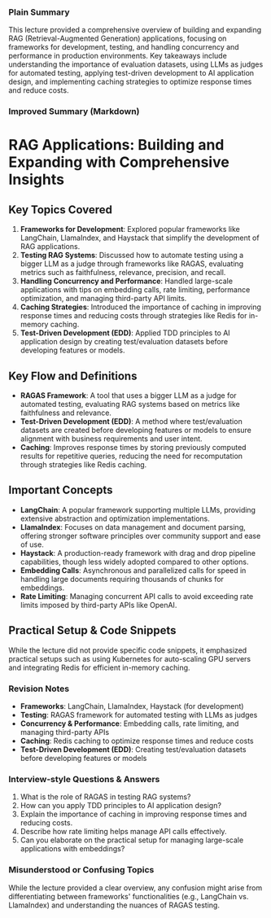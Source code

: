  ### Plain Summary
This lecture provided a comprehensive overview of building and expanding RAG (Retrieval-Augmented Generation) applications, focusing on frameworks for development, testing, and handling concurrency and performance in production environments. Key takeaways include understanding the importance of evaluation datasets, using LLMs as judges for automated testing, applying test-driven development to AI application design, and implementing caching strategies to optimize response times and reduce costs.

### Improved Summary (Markdown)

# RAG Applications: Building and Expanding with Comprehensive Insights

## Key Topics Covered
1. **Frameworks for Development**: Explored popular frameworks like LangChain, LlamaIndex, and Haystack that simplify the development of RAG applications.
2. **Testing RAG Systems**: Discussed how to automate testing using a bigger LLM as a judge through frameworks like RAGAS, evaluating metrics such as faithfulness, relevance, precision, and recall.
3. **Handling Concurrency and Performance**: Handled large-scale applications with tips on embedding calls, rate limiting, performance optimization, and managing third-party API limits.
4. **Caching Strategies**: Introduced the importance of caching in improving response times and reducing costs through strategies like Redis for in-memory caching.
5. **Test-Driven Development (EDD)**: Applied TDD principles to AI application design by creating test/evaluation datasets before developing features or models.

## Key Flow and Definitions
- **RAGAS Framework**: A tool that uses a bigger LLM as a judge for automated testing, evaluating RAG systems based on metrics like faithfulness and relevance.
- **Test-Driven Development (EDD)**: A method where test/evaluation datasets are created before developing features or models to ensure alignment with business requirements and user intent.
- **Caching**: Improves response times by storing previously computed results for repetitive queries, reducing the need for recomputation through strategies like Redis caching.

## Important Concepts
- **LangChain**: A popular framework supporting multiple LLMs, providing extensive abstraction and optimization implementations.
- **LlamaIndex**: Focuses on data management and document parsing, offering stronger software principles over community support and ease of use.
- **Haystack**: A production-ready framework with drag and drop pipeline capabilities, though less widely adopted compared to other options.
- **Embedding Calls**: Asynchronous and parallelized calls for speed in handling large documents requiring thousands of chunks for embeddings.
- **Rate Limiting**: Managing concurrent API calls to avoid exceeding rate limits imposed by third-party APIs like OpenAI.

## Practical Setup & Code Snippets
While the lecture did not provide specific code snippets, it emphasized practical setups such as using Kubernetes for auto-scaling GPU servers and integrating Redis for efficient in-memory caching.

### Revision Notes
- **Frameworks**: LangChain, LlamaIndex, Haystack (for development)
- **Testing**: RAGAS framework for automated testing with LLMs as judges
- **Concurrency & Performance**: Embedding calls, rate limiting, and managing third-party APIs
- **Caching**: Redis caching to optimize response times and reduce costs
- **Test-Driven Development (EDD)**: Creating test/evaluation datasets before developing features or models

### Interview-style Questions & Answers
1. What is the role of RAGAS in testing RAG systems?
2. How can you apply TDD principles to AI application design?
3. Explain the importance of caching in improving response times and reducing costs.
4. Describe how rate limiting helps manage API calls effectively.
5. Can you elaborate on the practical setup for managing large-scale applications with embeddings?

### Misunderstood or Confusing Topics
While the lecture provided a clear overview, any confusion might arise from differentiating between frameworks' functionalities (e.g., LangChain vs. LlamaIndex) and understanding the nuances of RAGAS testing.